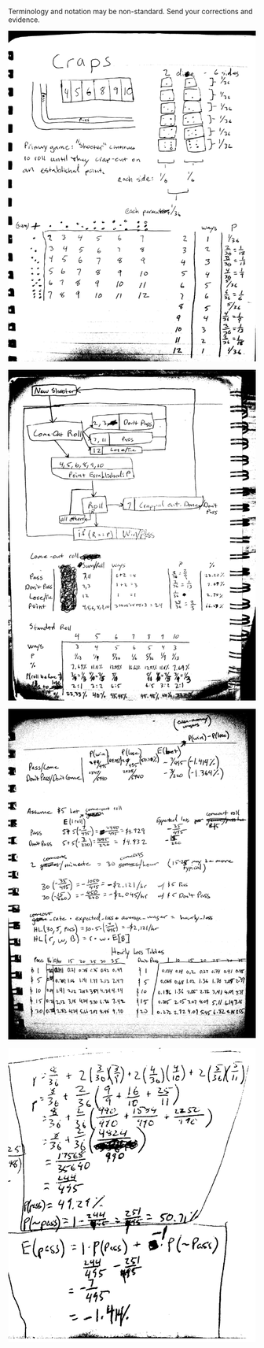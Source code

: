 Terminology and notation may be non-standard. Send your corrections and evidence.

![1](/notes/craps_bin1.jpg)

![2](/notes/craps_bin2.png)

![3](/notes/craps_bin3.png)

![4](/notes/craps_bin4.png)